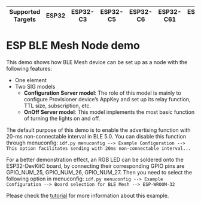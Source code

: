 | Supported Targets | ESP32 | ESP32-C3 | ESP32-C5 | ESP32-C6 | ESP32-C61 | ESP32-H2 | ESP32-S3 |
| ----------------- | ----- | -------- | -------- | -------- | --------- | -------- | -------- |

ESP BLE Mesh Node demo
==========================

This demo shows how BLE Mesh device can be set up as a node with the following features:

- One element
- Two SIG models
	- **Configuration Server model**: The role of this model is mainly to configure Provisioner device’s AppKey and set up its relay function, TTL size, subscription, etc.
   - **OnOff Server model**: This model implements the most basic function of turning the lights on and off.

The default purpose of this demo is to enable the advertising function with 20-ms non-connectable interval in BLE 5.0. You can disable this function through menuconfig: `idf.py menuconfig --> Example Configuration --> This option facilitates sending with 20ms non-connectable interval...`

For a better demonstration effect, an RGB LED can be soldered onto the ESP32-DevKitC board, by connecting their corresponding GPIO pins are GPIO\_NUM\_25, GPIO\_NUM\_26, GPIO\_NUM\_27. Then you need to select the following option in menuconfig:
   `idf.py menuconfig --> Example Configuration --> Board selection for BLE Mesh --> ESP-WROOM-32`

Please check the [tutorial](tutorial/BLE_Mesh_Node_OnOff_Server_Example_Walkthrough.md) for more information about this example.
